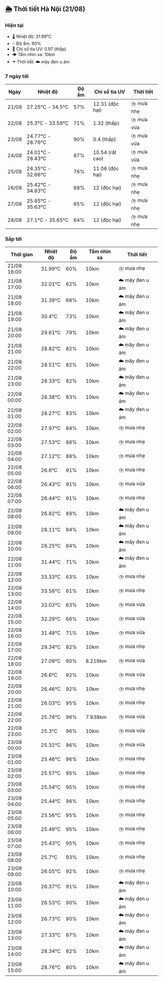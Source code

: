## 🌦️ Thời tiết Hà Nội (21/08)

### Hiện tại

- 🌡️ Nhiệt độ: 31.99℃
- 💦 Độ ẩm: 60%
- 🌟 Chỉ số tia UV: 0.97 (thấp)
- 👁️ Tầm nhìn xa: 10km
- ☂️ Thời tiết: ☁️ mây đen u ám

### 7 ngày tới

| Ngày | Nhiệt độ | Độ ẩm | Chỉ số tia UV | Thời tiết |
| --- | --- | --- | --- | --- |
| 21/08 | 27.25℃ - 34.5℃ | 57% | 12.31 (độc hại) | ⛈️ mưa nhẹ |
| 22/08 | 25.3℃ - 33.58℃ | 71% | 1.32 (thấp) | ⛈️ mưa vừa |
| 23/08 | 24.77℃ - 28.76℃ | 90% | 0.4 (thấp) | ⛈️ mưa vừa |
| 24/08 | 24.01℃ - 28.43℃ | 87% | 10.54 (rất cao) | ⛈️ mưa vừa |
| 25/08 | 24.35℃ - 32.66℃ | 76% | 11.06 (độc hại) | ⛈️ mưa nhẹ |
| 26/08 | 25.42℃ - 34.83℃ | 69% | 12 (độc hại) | ⛈️ mưa nhẹ |
| 27/08 | 25.85℃ - 35.63℃ | 65% | 12 (độc hại) | ⛈️ mưa nhẹ |
| 28/08 | 27.1℃ - 35.65℃ | 64% | 12 (độc hại) | ⛈️ mưa nhẹ |

### Sắp tới

| Thời gian | Nhiệt độ | Độ ẩm | Tầm nhìn xa | Thời tiết |
| --- | --- | --- | --- | --- |
| 21/08 16:00 | 31.99℃ | 60% | 10km | ⛈️ mưa nhẹ |
| 21/08 17:00 | 32.01℃ | 62% | 10km | ☁️ mây đen u ám |
| 21/08 18:00 | 31.39℃ | 66% | 10km | ☁️ mây đen u ám |
| 21/08 19:00 | 30.4℃ | 73% | 10km | ☁️ mây đen u ám |
| 21/08 20:00 | 29.61℃ | 79% | 10km | ☁️ mây đen u ám |
| 21/08 21:00 | 28.82℃ | 82% | 10km | ☁️ mây đen u ám |
| 21/08 22:00 | 28.51℃ | 82% | 10km | ☁️ mây đen u ám |
| 21/08 23:00 | 28.33℃ | 82% | 10km | ☁️ mây đen u ám |
| 22/08 00:00 | 28.38℃ | 83% | 10km | ☁️ mây đen u ám |
| 22/08 01:00 | 28.27℃ | 83% | 10km | ☁️ mây đen u ám |
| 22/08 02:00 | 27.97℃ | 84% | 10km | ⛈️ mưa nhẹ |
| 22/08 03:00 | 27.53℃ | 86% | 10km | ⛈️ mưa nhẹ |
| 22/08 04:00 | 27.12℃ | 88% | 10km | ⛈️ mưa nhẹ |
| 22/08 05:00 | 26.6℃ | 91% | 10km | ⛈️ mưa nhẹ |
| 22/08 06:00 | 26.43℃ | 91% | 10km | ⛈️ mưa vừa |
| 22/08 07:00 | 26.44℃ | 91% | 10km | ⛈️ mưa nhẹ |
| 22/08 08:00 | 26.82℃ | 89% | 10km | ☁️ mây đen u ám |
| 22/08 09:00 | 28.11℃ | 84% | 10km | ☁️ mây đen u ám |
| 22/08 10:00 | 28.25℃ | 84% | 10km | ☁️ mây đen u ám |
| 22/08 11:00 | 31.44℃ | 71% | 10km | ☁️ mây đen u ám |
| 22/08 12:00 | 33.33℃ | 63% | 10km | ⛈️ mưa nhẹ |
| 22/08 13:00 | 33.58℃ | 61% | 10km | ⛈️ mưa nhẹ |
| 22/08 14:00 | 33.03℃ | 63% | 10km | ⛈️ mưa vừa |
| 22/08 15:00 | 32.29℃ | 66% | 10km | ⛈️ mưa vừa |
| 22/08 16:00 | 31.48℃ | 71% | 10km | ⛈️ mưa vừa |
| 22/08 17:00 | 29.34℃ | 82% | 10km | ⛈️ mưa nhẹ |
| 22/08 18:00 | 27.09℃ | 90% | 8.219km | ⛈️ mưa vừa |
| 22/08 19:00 | 26.6℃ | 92% | 10km | ⛈️ mưa vừa |
| 22/08 20:00 | 26.46℃ | 92% | 10km | ⛈️ mưa nhẹ |
| 22/08 21:00 | 26.03℃ | 95% | 10km | ⛈️ mưa nhẹ |
| 22/08 22:00 | 25.76℃ | 96% | 7.938km | ⛈️ mưa vừa |
| 22/08 23:00 | 25.3℃ | 96% | 10km | ⛈️ mưa vừa |
| 23/08 00:00 | 25.32℃ | 96% | 10km | ⛈️ mưa vừa |
| 23/08 01:00 | 25.46℃ | 96% | 10km | ⛈️ mưa nhẹ |
| 23/08 02:00 | 25.57℃ | 95% | 10km | ⛈️ mưa nhẹ |
| 23/08 03:00 | 25.54℃ | 95% | 10km | ⛈️ mưa nhẹ |
| 23/08 04:00 | 25.44℃ | 96% | 10km | ⛈️ mưa nhẹ |
| 23/08 05:00 | 25.56℃ | 95% | 10km | ⛈️ mưa nhẹ |
| 23/08 06:00 | 25.49℃ | 95% | 10km | ⛈️ mưa nhẹ |
| 23/08 07:00 | 25.43℃ | 95% | 10km | ⛈️ mưa nhẹ |
| 23/08 08:00 | 25.7℃ | 93% | 10km | ⛈️ mưa nhẹ |
| 23/08 09:00 | 26.05℃ | 92% | 10km | ⛈️ mưa nhẹ |
| 23/08 10:00 | 26.37℃ | 91% | 10km | ☁️ mây đen u ám |
| 23/08 11:00 | 26.53℃ | 90% | 10km | ☁️ mây đen u ám |
| 23/08 12:00 | 26.73℃ | 90% | 10km | ☁️ mây đen u ám |
| 23/08 13:00 | 27.33℃ | 87% | 10km | ☁️ mây đen u ám |
| 23/08 14:00 | 28.34℃ | 82% | 10km | ☁️ mây đen u ám |
| 23/08 15:00 | 28.76℃ | 80% | 10km | ☁️ mây đen u ám |

